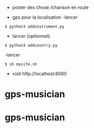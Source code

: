 - poster des chose /chanson en route 

* gps pour la localisation
-lancer

```
$ python3 addinstrument.py
```
- lancer (optionnel):
```
$ python3 addcountry.py
```
-lancer
```
$ sh mysite.sh
```
- visit http://localhost:8080
# gps-musician
# gps-musician
